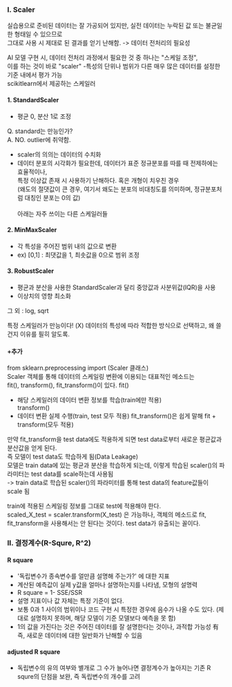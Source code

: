 ### I. Scaler

실습용으로 준비된 데이터는 잘 가공되어 있지만, 실전 데이터는 누락된 값 또는 불균일한 형태일 수 있으므로 \
그대로 사용 시 제대로 된 결과를 얻기 난해함. -> 데이터 전처리의 필요성

AI 모델 구현 시, 데이터 전처리 과정에서 필요한 것 중 하나는 "스케일 조정", \
이를 하는 것이 바로 "scaler"
-특성의 단위나 범위가 다른 매우 많은 데이터를 설정한 기준 내에서 평가 가능
\
scikitlearn에서 제공하는 스케일러

#### 1. StandardScaler
- 평균 0, 분산 1로 조정

Q. standard는 만능인가? \
A.  NO. outlier에 취약함. 
- scaler의 의의는 데이터의 수치화 
- 데이터 분포의 시각화가 필요한데, 데이터가 표준 정규분포를 따를 때 전제하에는 효율적이나, \
특정 이상값 존재 시 사용하기 난해하다. 
혹은 개형이 치우친 경우 \
(왜도의 절댓값이 큰 경우, 여기서 왜도는 분포의 비대칭도를 의미하며, 정규분포처럼 대칭인 분포는 0의 값) \
\
아래는 자주 쓰이는 다른 스케일러들

#### 2. MinMaxScaler
- 각 특성을 주어진 범위 내의 값으로 변환
- ex) [0,1] : 최댓값을 1, 최솟값을 0으로 범위 조정

#### 3. RobustScaler
- 평균과 분산을 사용한 StandardScaler과 달리 중앙값과 사분위값(IQR)을 사용
- 이상치의 영향 최소화

그 외 : log, sqrt

특정 스케일러가 만능이다! (X)
데이터의 특성에 따라 적합한 방식으로 선택하고, 왜 쓸 건지 이유를 필히 알도록.


#### +추가 
from sklearn.preprocessing import (Scaler 클래스) \
Scaler 객체를 통해 데이터의 스케일링 변환에 이용되는 대표적인 메소드는 \
fit(), transform(), fit_transform()이 있다.
fit()
- 해당 스케일러의 데이터 변환 정보를 학습(train에만 적용)\
transform()
- 데이터 변환 실제 수행(train, test 모두 적용)
fit_transform()은 쉽게 말해 fit + transform(모두 적용)

만약 fit_transform을 test data에도 적용하게 되면 test data로부터 새로운 평균값과 분산값을 얻게 된다.\
즉 모델이 test data도 학습하게 됨(Data Leakage)\
모델은 train data에 있는 평균과 분산을 학습하게 되는데, 이렇게 학습된 scaler()의 파라미터는 test data를 scale하는데 사용됨\
-> train data로 학습된 scaler()의 파라미터를 통해 test data의 feature값들이 scale 됨

train에 적용된 스케일링 정보를 그대로 test에 적용해야 한다. \
scaled_X_test = scaler.transform(X_test) 은 가능하나, 객체의 메소드로 fit, fit_transform을 사용해서는 안 된다는 것이다. test data가 유출되는 꼴이다.




### II. 결정계수(R-Squre, R^2)

#### R square
- '독립변수가 종속변수를 얼만큼 설명해 주는가?' 에 대한 지표
- 계산된 예측값이 실제 y값을 얼마나 설명하는지를 나타냄, 모형의 설명력 
-  R square = 1- SSE/SSR 
- 설명 지표이나 값 자체는 특정 기준이 없다.
- 보통 0과 1 사이의 범위이나 코드 구현 시 특정한 경우에 음수가 나올 수도 있다.
(제대로 설명하지 못하며, 해당 모델이 기준 모델보다 예측을 못 함) 
- 1의 값을 가진다는 것은 주어진 데이터를 잘 설명한다는 것이나, 과적합 가능성 有
즉, 새로운 데이터에 대한 일반화가 난해할 수 있음

#### adjusted R square
- 독립변수의 유의 여부와 별개로 그 수가 늘어나면 결정계수가 높아지는 
기존 R squre의 단점을 보완, 즉 독립변수의 개수를 고려
